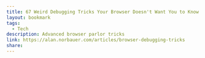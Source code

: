 ```yaml
---
title: 67 Weird Debugging Tricks Your Browser Doesn't Want You to Know
layout: bookmark
tags:
  - Tech
description: Advanced browser parlor tricks
link: https://alan.norbauer.com/articles/browser-debugging-tricks
share:
---
```


